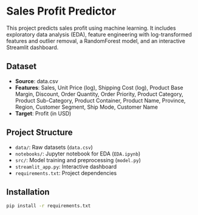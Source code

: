 # Sales Profit Predictor

This project predicts sales profit using machine learning. It includes exploratory data analysis (EDA), feature engineering with log-transformed features and outlier removal, a RandomForest model, and an interactive Streamlit dashboard.

## Dataset
- **Source**: data.csv
- **Features**: Sales, Unit Price (log), Shipping Cost (log), Product Base Margin, Discount, Order Quantity, Order Priority, Product Category, Product Sub-Category, Product Container, Product Name, Province, Region, Customer Segment, Ship Mode, Customer Name
- **Target**: Profit (in USD)

## Project Structure
- `data/`: Raw datasets (`data.csv`)
- `notebooks/`: Jupyter notebook for EDA (`EDA.ipynb`)
- `src/`: Model training and preprocessing (`model.py`)
- `streamlit_app.py`: Interactive dashboard
- `requirements.txt`: Project dependencies

## Installation
```bash
pip install -r requirements.txt